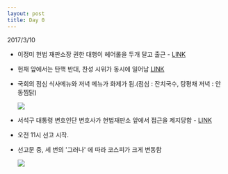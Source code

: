 ```yaml
---
layout: post
title: Day 0
---
```


2017/3/10

- 이정미 헌법 재판소장 권한 대행이 헤어롤을 두개 달고 출근 - [LINK](http://news.khan.co.kr/kh_news/khan_art_view_test.html?artid=201703100957001&code=940100)
- 헌재 앞에서는 탄핵 반대, 찬성 시위가 동시에 일어남 [LINK](http://news.khan.co.kr/kh_news/khan_art_view_test.html?artid=201703101012001&code=940100)
- 국회의 점심 식사메뉴와 저녁 메뉴가 화제가 됨.(점심 : 잔치국수, 탕평채 저녁 : 안동찜닭)

	![](https://s3-us-west-2.amazonaws.com/notion-static/ef65beeb779c4a8f8a1e6e163f1f4ec4/Untitled)



- 서석구 대통령 변호인단 변호사가 헌법재판소 앞에서 접근을 제지당함 - [LINK](http://news.kmib.co.kr/article/view.asp?arcid=0011320082&code=61121111&sid1=soc)
- 오전 11시 선고 시작.
- 선고문 중, 세 번의 '그러나' 에 따라 코스피가 크게 변동함

	![](https://s3-us-west-2.amazonaws.com/notion-static/83ec143928004d1fb38672a08f69116c/Untitled)
